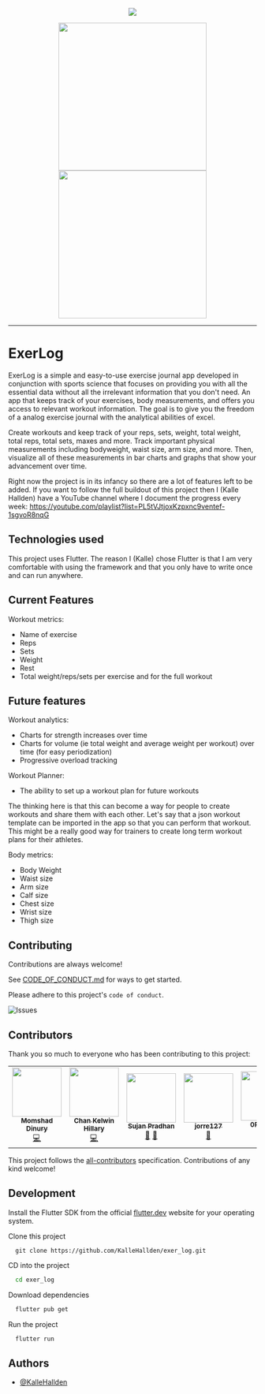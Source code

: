 <p align="center">
  <!-- ALL-CONTRIBUTORS-BADGE:START - Do not remove or modify this section -->
    <a href="#contributors" alt="License">
      <img src="https://img.shields.io/badge/all_contributors-6-orange.svg?style=flat-square" />
    </a>
  <!-- ALL-CONTRIBUTORS-BADGE:END -->
</p>

<!-- Logo -->
<p align="center">
  <img width="300" src="https://github.com/KalleHallden/exer_log/blob/master/assets/logo-dark.png?raw=true#gh-light-mode-only">
  <img width="300" src="https://github.com/KalleHallden/exer_log/blob/master/assets/logo-light.png?raw=true#gh-dark-mode-only">
</p>

---

# ExerLog 

ExerLog is a simple and easy-to-use exercise journal app developed in conjunction with sports science that focuses on providing you with all the essential data without all the irrelevant information that you don't need. An app that keeps track of your exercises, body measurements, and offers you access to relevant workout information. The goal is to give you the freedom of a analog exercise journal with the analytical abilities of excel.  

Create workouts and keep track of your reps, sets, weight, total weight, total reps, total sets, maxes and more. Track important physical measurements including bodyweight, waist size, arm size, and more. Then, visualize all of these measurements in bar charts and graphs that show your advancement over time. 

Right now the project is in its infancy so there are a lot of features left to be added. If you want to follow the full buildout of this project then I (Kalle Hallden) have a YouTube channel where I document the progress every week: https://youtube.com/playlist?list=PL5tVJtjoxKzpxnc9ventef-1sgvoR8nqG

## Technologies used

This project uses Flutter. The reason I (Kalle) chose Flutter is that I am very comfortable with using the framework and that you only have to write once and can run anywhere.

## Current Features
Workout metrics:
- Name of exercise
- Reps
- Sets
- Weight
- Rest
- Total weight/reps/sets per exercise and for the full workout

## Future features
Workout analytics:
- Charts for strength increases over time
- Charts for volume (ie total weight and average weight per workout) over time (for easy periodization)
- Progressive overload tracking

Workout Planner:
- The ability to set up a workout plan for future workouts

The thinking here is that this can become a way for people to create workouts and share them with each other. Let's say that a json workout template can be imported in the app so that you can perform that workout. This might be a really good way for trainers to create long term workout plans for their athletes. 

Body metrics:
- Body Weight
- Waist size
- Arm size
- Calf size
- Chest size
- Wrist size
- Thigh size

## Contributing

Contributions are always welcome!

See [CODE_OF_CONDUCT.md](CODE_OF_CONDUCT.md) for ways to get started.

Please adhere to this project's `code of conduct`.

![Issues](https://img.shields.io/github/issues/KalleHallden/exer_log)

## Contributors 

Thank you so much to everyone who has been contributing to this project:

<!-- ALL-CONTRIBUTORS-LIST:START - Do not remove or modify this section -->
<!-- prettier-ignore-start -->
<!-- markdownlint-disable -->
<table>
  <tr>
    <td align="center"><a href="http://bit.ly/dinurymomshad"><img src="https://avatars.githubusercontent.com/u/26508767?v=4?s=100" width="100px;" alt=""/><br /><sub><b>Momshad Dinury</b></sub></a><br /><a href="https://github.com/KalleHallden/exer_log/commits?author=dinurymomshad" title="Code">💻</a></td>
    <td align="center"><a href="https://github.com/ckelwin"><img src="https://avatars.githubusercontent.com/u/5429312?v=4?s=100" width="100px;" alt=""/><br /><sub><b>Chan Kelwin Hillary</b></sub></a><br /><a href="https://github.com/KalleHallden/exer_log/commits?author=ckelwin" title="Code">💻</a></td>
    <td align="center"><a href="http://suzanpradhan.com.np/"><img src="https://avatars.githubusercontent.com/u/74817169?v=4?s=100" width="100px;" alt=""/><br /><sub><b>Sujan Pradhan</b></sub></a><br /><a href="#projectManagement-suzanpradhan" title="Project Management">📆</a> <a href="#ideas-suzanpradhan" title="Ideas, Planning, & Feedback">🤔</a></td>
    <td align="center"><a href="https://github.com/jorre127"><img src="https://avatars.githubusercontent.com/u/44479965?v=4?s=100" width="100px;" alt=""/><br /><sub><b>jorre127</b></sub></a><br /><a href="https://github.com/KalleHallden/exer_log/issues?q=author%3Ajorre127" title="Bug reports">🐛</a></td>
    <td align="center"><a href="http://readlax.web.app"><img src="https://avatars.githubusercontent.com/u/86024158?v=4?s=100" width="100px;" alt=""/><br /><sub><b>0RaMsY0</b></sub></a><br /><a href="https://github.com/KalleHallden/exer_log/commits?author=0RaMsY0" title="Code">💻</a></td>
    <td align="center"><a href="https://github.com/PickleNik"><img src="https://avatars.githubusercontent.com/u/31113245?v=4?s=100" width="100px;" alt=""/><br /><sub><b>Nikita Krupin</b></sub></a><br /><a href="https://github.com/KalleHallden/exer_log/commits?author=PickleNik" title="Code">💻</a> <a href="#maintenance-PickleNik" title="Maintenance">🚧</a></td>
  </tr>
</table>

<!-- markdownlint-restore -->
<!-- prettier-ignore-end -->

<!-- ALL-CONTRIBUTORS-LIST:END -->

This project follows the [all-contributors](https://github.com/all-contributors/all-contributors) specification. Contributions of any kind welcome!

## Development

Install the Flutter SDK from the official [flutter.dev](https://docs.flutter.dev/get-started/install) website for your operating system.



Clone this project

```
  git clone https://github.com/KalleHallden/exer_log.git
```

CD into the project

```bash
  cd exer_log
```

Download dependencies 

```bash
  flutter pub get
```

Run the project

```bash
  flutter run
```
## Authors

- [@KalleHallden](https://github.com/KalleHallden)

